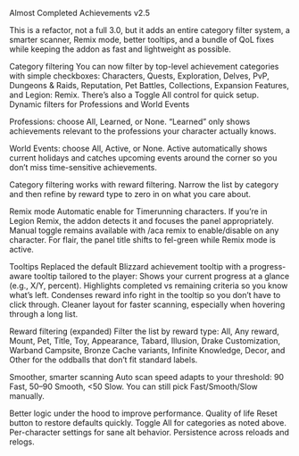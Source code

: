 Almost Completed Achievements v2.5

This is a refactor, not a full 3.0, but it adds an entire category filter system, a smarter scanner, Remix mode, better tooltips, and a bundle of QoL fixes while keeping the addon as fast and lightweight as possible.

Category filtering
You can now filter by top-level achievement categories with simple checkboxes:
Characters, Quests, Exploration, Delves, PvP, Dungeons & Raids, Reputation, Pet Battles, Collections, Expansion Features, and Legion: Remix.
There’s also a Toggle All control for quick setup.
Dynamic filters for Professions and World Events

Professions: choose All, Learned, or None. “Learned” only shows achievements relevant to the professions your character actually knows.

World Events: choose All, Active, or None. Active automatically shows current holidays and catches upcoming events around the corner so you don’t miss time-sensitive achievements.

Category filtering works with reward filtering. Narrow the list by category and then refine by reward type to zero in on what you care about.

Remix mode
Automatic enable for Timerunning characters. If you’re in Legion Remix, the addon detects it and focuses the panel appropriately.
Manual toggle remains available with /aca remix to enable/disable on any character.
For flair, the panel title shifts to fel-green while Remix mode is active.

Tooltips
Replaced the default Blizzard achievement tooltip with a progress-aware tooltip tailored to the player:
Shows your current progress at a glance (e.g., X/Y, percent).
Highlights completed vs remaining criteria so you know what’s left.
Condenses reward info right in the tooltip so you don’t have to click through.
Cleaner layout for faster scanning, especially when hovering through a long list.

Reward filtering (expanded)
Filter the list by reward type:
All, Any reward, Mount, Pet, Title, Toy, Appearance, Tabard, Illusion, Drake Customization, Warband Campsite, Bronze Cache variants, Infinite Knowledge, Decor, and Other for the oddballs that don’t fit standard labels.

Smoother, smarter scanning
Auto scan speed adapts to your threshold:
90 Fast,
50–90 Smooth,
<50 Slow.
You can still pick Fast/Smooth/Slow manually.

Better logic under the hood to improve performance.
Quality of life
Reset button to restore defaults quickly.
Toggle All for categories as noted above.
Per-character settings for sane alt behavior.
Persistence across reloads and relogs.
